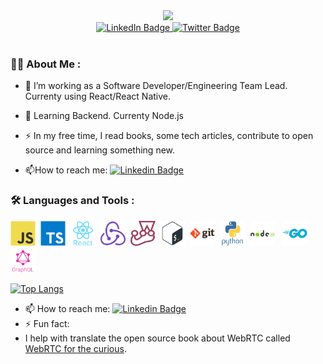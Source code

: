 
<div id="header" align="center">
  <img src="https://media.giphy.com/media/wwg1suUiTbCY8H8vIA/giphy-downsized-large.gif" width="150"/>
  <div id="badges">
  <a href="https://www.linkedin.com/in/davit-movsesyan-2ba66b1aa/">
    <img src="https://img.shields.io/badge/LinkedIn-blue?style=for-the-badge&logo=linkedin&logoColor=white" alt="LinkedIn Badge"/>
  </a>
  <a href="https://twitter.com/cold_seattle">
    <img src="https://img.shields.io/badge/Twitter-blue?style=for-the-badge&logo=twitter&logoColor=white" alt="Twitter Badge"/>
  </a>
</div>
  <img src="https://komarev.com/ghpvc/?username=coldeSeattle&style=flat-square&color=blue" alt=""/>
</div>

<div align="center">
</div>

### :man_technologist: About Me :


- :telescope: I’m working as a Software Developer/Engineering Team Lead. Currenty using React/React Native.

- :seedling: Learning Backend. Currenty Node.js

- :zap: In my free time, I read books, some tech articles, contribute to open source and learning something new.

- :mailbox:How to reach me: [![Linkedin Badge](https://img.shields.io/badge/-Davit-blue?style=flat&logo=Linkedin&logoColor=white)](https://www.linkedin.com/in/davit-movsesyan-2ba66b1aa/)


### :hammer_and_wrench: Languages and Tools :
<div>

<img src="https://github.com/devicons/devicon/blob/master/icons/javascript/javascript-original.svg" title="javascript" alt="javascript" width="40" height="40"/>&nbsp;
<img src="https://github.com/devicons/devicon/blob/master/icons/typescript/typescript-original.svg" title="typescript" alt="typescript" width="40" height="40"/>&nbsp;
  <img src="https://github.com/devicons/devicon/blob/master/icons/react/react-original-wordmark.svg" title="React" alt="React" width="40" height="40"/>&nbsp;
<img src="https://github.com/devicons/devicon/blob/master/icons/redux/redux-original.svg" title="redux" alt="redux" width="40" height="40"/>&nbsp;
  <img src="https://github.com/devicons/devicon/blob/master/icons/jest/jest-plain.svg" title="jest" alt="jest" width="40" height="40"/>&nbsp;
<img src="https://github.com/devicons/devicon/blob/master/icons/bash/bash-original.svg" title="bash" alt="bash" width="40" height="40"/>&nbsp;
<img src="https://github.com/devicons/devicon/blob/master/icons/git/git-original-wordmark.svg" title="git" alt="git" width="40" height="40"/>&nbsp;
<img src="https://github.com/devicons/devicon/blob/master/icons/python/python-original-wordmark.svg" title="python" alt="python" width="40" height="40"/>&nbsp;
  <img src="https://github.com/devicons/devicon/blob/master/icons/nodejs/nodejs-original-wordmark.svg" title="python" alt="python" width="40" height="40"/>
  &nbsp;
   <img src="https://github.com/devicons/devicon/blob/master/icons/go/go-original-wordmark.svg" title="python" alt="python" width="40" height="40"/>
  &nbsp;
<img src="https://github.com/devicons/devicon/blob/master/icons/graphql/graphql-plain-wordmark.svg" title="python" alt="python" width="40" height="40"/>
  &nbsp;
</div>


[![Top Langs](https://github-readme-stats.vercel.app/api/top-langs/?username=coldSeattle&layout=compact&theme=vision-friendly-dark)](https://github.com/anuraghazra/github-readme-stats)




- 📫 How to reach me: [![Linkedin Badge](https://img.shields.io/badge/-Davit-blue?style=flat&logo=Linkedin&logoColor=white)](https://www.linkedin.com/in/davit-movsesyan-2ba66b1aa/)
- ⚡ Fun fact: 
- I help with translate the open source book about WebRTC called [WebRTC for the curious](https://github.com/webrtc-for-the-curious/webrtc-for-the-curious).

